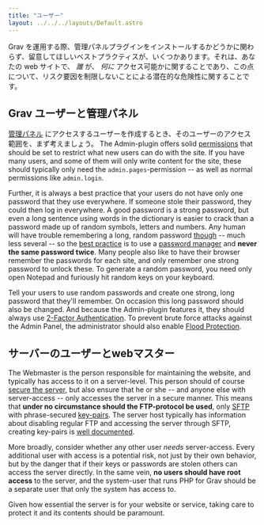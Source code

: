 ```yaml
---
title: "ユーザー"
layout: ../../../layouts/Default.astro
---
```


Grav を運用する際、管理パネルプラグインをインストールするかどうかに関わらず、留意してほしいベストプラクティスが、いくつかあります。それは、あなたの web サイトで、 *誰* が、 *何に* アクセス可能かに関することであり、この点について、リスク要因を制限しないことによる潜在的な危険性に関することです。

<h2 id="grav-users-and-the-administration-panel">Grav ユーザーと管理パネル</h2>

[管理パネル](../../05.admin-panel/) にアクセスするユーザーを作成するとき、そのユーザーのアクセス範囲を、まず考えましょう。
 The Admin-plugin offers solid [permissions](https://learn.getgrav.org/admin-panel/dashboard/profile#access-levels) that should be set to restrict what new users can do with the site. If you have many users, and some of them will only write content for the site, these should typically only need the `admin.pages`-permission -- as well as normal permissions like `admin.login`.

Further, it is always a best practice that your users do not have only one password that they use everywhere. If someone stole their password, they could then log in everywhere. A good password is a strong password, but even a long sentence using words in the dictionary is easier to crack than a password made up of random symbols, letters and numbers. Any human will have trouble remembering a long, random password [though](https://xkcd.com/936/) -- much less several -- so the [best practice](https://support.google.com/accounts/answer/32040) is to use a [password manager](https://alternativeto.net/tag/encrypted-passwords/) and **never the same password twice**. Many people also like to have their browser remember the passwords for each site, and only remember one strong password to unlock these. To generate a random password, you need only open Notepad and furiously hit random keys on your keyboard.

Tell your users to use random passwords and create one strong, long password that they'll remember. On occasion this long password should also be changed. And because the Admin-plugin features it, they should always use [2-Factor Authentication](https://learn.getgrav.org/admin-panel/security/2fa). To prevent brute force attacks against the Admin Panel, the administrator should also enable [Flood Protection](https://learn.getgrav.org/admin-panel/security/rate-limiting).

<h2 id="server-users-and-the-webmaster">サーバーのユーザーとwebマスター</h2>

The Webmaster is the person responsible for maintaining the website, and typically has access to it on a server-level. This person should of course [secure the server](https://learn.getgrav.org/security/server-side), but also ensure that he or she -- and anyone else with server-access -- only accesses the server in a secure manner. This means that **under no circumstance should the FTP-protocol be used**, only [SFTP](https://www.ssh.com/ssh/sftp/) with phrase-secured [key-pairs](https://www.ssh.com/ssh/public-key-authentication). The server host typically has information about disabling regular FTP and accessing the server through SFTP, creating key-pairs is [well documented](https://www.linode.com/docs/security/authentication/use-public-key-authentication-with-ssh/#generating-keys).

More broadly, consider whether any other user *needs* server-access. Every additional user with access is a potential risk, not just by their own behavior, but by the danger that if their keys or passwords are stolen others can access the server directly. In the same vein, **no users should have root access** to the server, and the system-user that runs PHP for Grav should be a separate user that only the system has access to.

Given how essential the server is for your website or service, taking care to protect it and its contents should be paramount.

